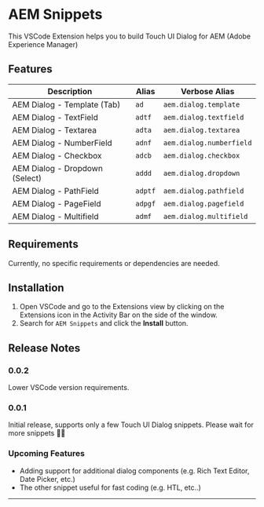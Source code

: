 # AEM Snippets

This VSCode Extension helps you to build Touch UI Dialog for AEM (Adobe Experience Manager)

## Features

| Description                    | Alias   | Verbose Alias            |
| ------------------------------ | ------- | ------------------------ |
| AEM Dialog - Template (Tab)    | `ad`    | `aem.dialog.template`    |
| AEM Dialog - TextField         | `adtf`  | `aem.dialog.textfield`   |
| AEM Dialog - Textarea          | `adta`  | `aem.dialog.textarea`    |
| AEM Dialog - NumberField       | `adnf`  | `aem.dialog.numberfield` |
| AEM Dialog - Checkbox          | `adcb`  | `aem.dialog.checkbox`    |
| AEM Dialog - Dropdown (Select) | `addd`  | `aem.dialog.dropdown`    |
| AEM Dialog - PathField         | `adptf` | `aem.dialog.pathfield`   |
| AEM Dialog - PageField         | `adpgf` | `aem.dialog.pagefield`   |
| AEM Dialog - Multifield        | `admf`  | `aem.dialog.multifield`  |

## Requirements

Currently, no specific requirements or dependencies are needed.

## Installation

1. Open VSCode and go to the Extensions view by clicking on the Extensions icon in the Activity Bar on the side of the window.
2. Search for `AEM Snippets` and click the **Install** button.

## Release Notes

### 0.0.2

Lower VSCode version requirements.

### 0.0.1

Initial release, supports only a few Touch UI Dialog snippets.
Please wait for more snippets 🙏🏼

### Upcoming Features

- Adding support for additional dialog components (e.g. Rich Text Editor, Date Picker, etc.)
- The other snippet useful for fast coding (e.g. HTL, etc..)

---
